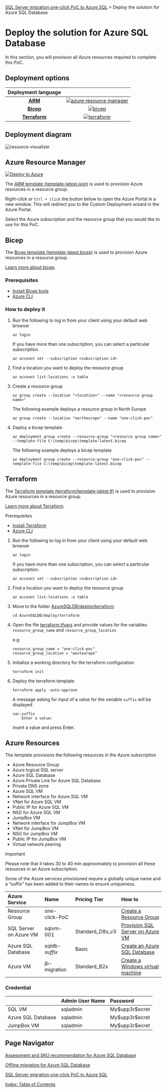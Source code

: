 [SQL Server migration one-click PoC to Azure SQL](../../README_NEW.md) > Deploy the solution for Azure SQL Database

# Deploy the solution for Azure SQL Database

In this section, you will provision all Azure resources required to complete this PoC.

## Deployment options

| Deployment language |                                                                                                     |
| :-------------------------------: | :----------------------------------------------------------------------------------:  |
|[**ARM**](#azure-resource-manager) | [![azure resource manager](../../media/ARM-Deployment.svg)](#azure-resource-manager)  |
|[**Bicep**](#bicep)                | [![bicep](../../media/Bicep-Logo.svg)](#bicep)                                        |
|[**Terraform**](#terraform)        | [![terraform](../../media/Terraform-Logo.svg)](#terraform)                            |

## Deployment diagram

![resource-visualizer](/media/sqldb-resource-visualizer.png)

## Azure Resource Manager

[![Deploy to Azure](https://aka.ms/deploytoazurebutton)](https://portal.azure.com/#create/Microsoft.Template/uri/https%3A%2F%2Fraw.githubusercontent.com%2FAzure%2FSQL-Migration-AzureSQL-PoC%2Fmain%2FAzureSQLDB%2Fdeploy%2Ftemplate-latest.json)

The [ARM template (template-latest.json)](arm/template-latest.json) is used to provision Azure resources in a resource group.

Right-click or `Ctrl + click` the button below to open the Azure Portal in a new window. This will redirect you to the Custom Deployment wizard in the Azure Portal.

Select the Azure subscription and the resource group that you would like to use for this PoC.

## Bicep

The [Bicep template (template-latest.bicep)](bicep/template-latest.bicep) is used to provision Azure resources in a resource group.

 [Learn more about bicep](https://learn.microsoft.com/en-us/azure/azure-resource-manager/bicep/overview?tabs=bicep).

### Prerequisites

- [Install Bicep tools](https://learn.microsoft.com/en-us/azure/azure-resource-manager/bicep/install#azure-cli)
- [Azure CLI](https://learn.microsoft.com/en-us/cli/azure/install-azure-cli)

### How to deploy it

1. Run the following to log in from your client using your default web browser

    ```azurecli
    az login
    ```

    If you have more than one subscription, you can select a particular subscription.

    ```azurecli
    az account set --subscription <subscription-id>
    ```

2. Find a location you want to deploy the resource group
  
    ```azurecli
    az account list-locations -o table
    ```

3. Create a resource group

    ```azurecli
    az group create --location "<location>" --name "<resource group name>"
    ```

    The following example deploys a resource group in North Europe

    ```azurecli
    az group create --location "northeurope" --name "one-click-poc"
    ```

4. Deploy a bicep template

    ```azurecli
    az deployment group create --resource-group "<resource group name>" --template-file C:\temp\bicep\template-latest.bicep

    ```

    The following example deploys a bicep template

    ```azurecli
    az deployment group create --resource-group "one-click-poc" --template-file C:\temp\bicep\template-latest.bicep
    ```

## Terraform

The [Terraform template (terraform/template-latest.tf)](terraform/template-latest.tf) is used to provision Azure resources in a resource group.

 [Learn more about Terraform](https://learn.microsoft.com/en-us/azure/developer/terraform/overview).

Prerequisites

- [Install Terraform](https://learn.microsoft.com/en-us/azure/developer/terraform/quickstart-configure)
- [Azure CLI](https://learn.microsoft.com/en-us/cli/azure/install-azure-cli)

1. Run the following to log in from your client using your default web browser

    ```azurecli
    az login
    ```

    If you have more than one subscription, you can select a particular subscription.

    ```azurecli
    az account set --subscription <subscription-id>
    ```

2. Find a location you want to deploy the resource group
  
    ```azurecli
    az account list-locations -o table
    ```

3. Move to the folder [AzureSQLDB/deploy/terraform](AzureSQLDB/deploy/terraform)

    ```azurecli
    cd AzureSQLDB/deploy/terraform
    ```

4. Open the file [terraform.tfvars](terraform/terraform.tfvars) and provide values for the variables `resource_group_name` and `resource_group_location`

    e.g:

    ```azurecli
    resource_group_name = "one-click-poc"
    resource_group_location = "westeurope"
    ```

5. Initialize a working directory for the terraform configuration

    ```azurecli
    terraform init
    ```

6. Deploy the terraform template

    ```azurecli
    terraform apply -auto-approve
    ```

    A message asking for input of a value for the variable `suffix` will be displayed

    ```azurecli
    var.suffix
        Enter a value: 
    ```

    Insert a value and press Enter.

## Azure Resources

The template provisions the following resources in the Azure subscription

- Azure Resource Group
- Azure logical SQL server
- Azure SQL Database
- Azure Private Link for Azure SQL Database
- Private DNS zone
- Azure SQL VM
- Network interface for Azure SQL VM
- VNet for Azure SQL VM
- Public IP for Azure SQL VM
- NSG for Azure SQL VM
- JumpBox VM
- Network interface for JumpBox VM
- VNet for JumpBox VM
- NSG for JumpBox VM
- Public IP for JumpBox VM
- Virtual network peering

> [!IMPORTANT]
> Please note that it takes 30 to 40 min approximately to provision all these resources in an Azure subscription.

Some of the Azure services provisioned require a globally unique name and a “suffix” has been added to their names to ensure uniqueness.

| Azure Service             | Name              | Pricing Tier      | How to    |
|:----                      |:-----             | :----             |:-----     |
| Resource Group            | one-click-PoC     |                   | [Create a Resource Group](https://learn.microsoft.com/en-us/azure/azure-resource-manager/management/manage-resource-groups-portal#create-resource-groups)
| SQL Server on Azure VM    | sqlvm-001         | Standard_D8s_v3   |[Provision SQL Server on Azure VM](https://learn.microsoft.com/en-us/azure/azure-sql/virtual-machines/windows/create-sql-vm-portal?view=azuresql) |
| Azure SQL Database        | sqldb-*suffix*    | Basic             |[Create an Azure SQL Database](https://learn.microsoft.com/en-us/azure/azure-sql/database/single-database-create-quickstart?view=azuresql&tabs=azure-portal)|
| Azure VM                  | jb-migration      | Standard_B2s      |[Create a Windows virtual machine](https://learn.microsoft.com/en-us/azure/virtual-machines/windows/quick-create-portal) |

### Credential

|                       | Admin User Name   | Password         |
|:----                  |:-----             | :----            |
| SQL VM                | sqladmin          | My\$upp3r\$ecret |
| Azure SQL Database    | sqladmin          | My\$upp3r\$ecret |
| JumpBox VM            | sqladmin          | My\$upp3r\$ecret |

## Page Navigator

[Assessment and SKU recommendation for Azure SQL Database](../assessment/README.md)

[Offline migration for Azure SQL Database](../migration/README.md)

[SQL Server migration one-click PoC to Azure SQL](../../README.md)

[Index: Table of Contents](../../index.md)
